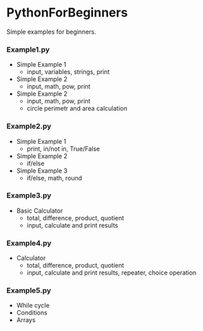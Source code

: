 # PythonForBeginners
Simple examples for beginners.

### Example1.py
- Simple Example 1
  - input, variables, strings, print
- Simple Example 2
  - input, math, pow, print
- Simple Example 2
  - input, math, pow, print
  - circle perimetr and area calculation

### Example2.py
- Simple Example 1
  - print, in/not in, True/False
- Simple Example 2
  - if/else
- Simple Example 3
  - if/else, math, round

### Example3.py
- Basic Calculator
  - total, difference, product, quotient
  - input, calculate and print results
  
### Example4.py
- Calculator
  - total, difference, product, quotient
  - input, calculate and print results, repeater, choice operation
 
### Example5.py
- While cycle
- Conditions
- Arrays
